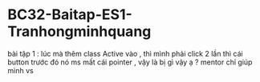 # BC32-Baitap-ES1-Tranhongminhquang
bài tập 1 : lúc mà thêm class Active vào , thì mình phải click 2 lần thì cái button trước đó nó ms mất cái pointer , vậy là bị gì vậy ạ ? mentor chỉ giúp mình vs
